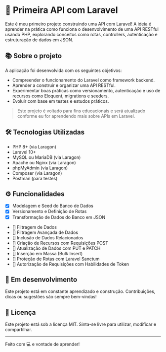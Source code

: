 # 🚀 Primeira API com Laravel

Este é meu primeiro projeto construindo uma API com Laravel! A ideia é aprender na prática como funciona o desenvolvimento de uma API RESTful usando PHP, explorando conceitos como rotas, controllers, autenticação e estruturação de dados em JSON.

## 📚 Sobre o projeto

A aplicação foi desenvolvida com os seguintes objetivos:

- Compreender o funcionamento do Laravel como framework backend.
- Aprender a construir e organizar uma API RESTful.
- Experimentar boas práticas como versionamento, autenticação e uso de recursos como Eloquent, migrations e seeders.
- Evoluir com base em testes e estudos práticos.

> Este projeto é voltado para fins educacionais e será atualizado conforme eu for aprendendo mais sobre APIs em Laravel.

## 🛠️ Tecnologias Utilizadas

- PHP 8+ (via Laragon)
- Laravel 10+
- MySQL ou MariaDB (via Laragon)
- Apache ou Nginx (via Laragon)
- phpMyAdmin (via Laragon)
- Composer (via Laragon)
- Postman (para testes)

## ⚙️ Funcionalidades

- [x] Modelagem e Seed do Banco de Dados
- [x] Versionamento e Definição de Rotas
- [x] Transformação de Dados do Banco em JSON
- [] Filtragem de Dados
- [] Filtragem Avançada de Dados
- [] Inclusão de Dados Relacionados
- [] Criação de Recursos com Requisições POST
- [] Atualização de Dados com PUT e PATCH
- [] Inserção em Massa (Bulk Insert)
- [] Proteção de Rotas com Laravel Sanctum
- [] Autorização de Requisições com Habilidades de Token

## 🚧 Em desenvolvimento

Este projeto está em constante aprendizado e construção. Contribuições, dicas ou sugestões são sempre bem-vindas!

## 📄 Licença

Este projeto está sob a licença MIT. Sinta-se livre para utilizar, modificar e compartilhar.

---

Feito com 💻 e vontade de aprender!
